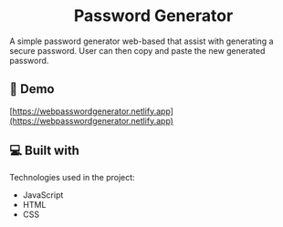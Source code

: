 <h1 align="center" id="title">Password Generator</h1>

<p id="description">A simple password generator web-based that assist with generating a secure password. User can then copy and paste the new generated password.</p>

<h2>🚀 Demo</h2>

[https://webpasswordgenerator.netlify.app](https://webpasswordgenerator.netlify.app)
  
<h2>💻 Built with</h2>

Technologies used in the project:

*   JavaScript
*   HTML
*   CSS
